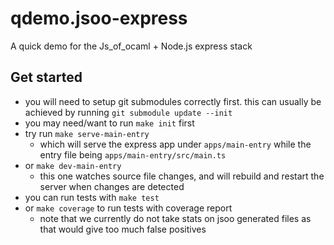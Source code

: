 # qdemo.jsoo-express

A quick demo for the Js_of_ocaml + Node.js express stack

## Get started
- you will need to setup git submodules correctly first.
  this can usually be achieved by running `git submodule update --init`
- you may need/want to run `make init` first
- try run `make serve-main-entry`
  - which will serve the express app under `apps/main-entry`
    while the entry file being `apps/main-entry/src/main.ts`
- or `make dev-main-entry`
  - this one watches source file changes, and will rebuild and restart the
    server when changes are detected
- you can run tests with `make test`
- or `make coverage` to run tests with coverage report
  - note that we currently do not take stats on jsoo generated files
    as that would give too much false positives
